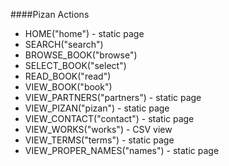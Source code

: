 ####Pizan Actions
  * HOME("home") - static page
  * SEARCH("search")
  * BROWSE_BOOK("browse")
  * SELECT_BOOK("select")
  * READ_BOOK("read")
  * VIEW_BOOK("book")
  * VIEW_PARTNERS("partners") - static page
  * VIEW_PIZAN("pizan") - static page
  * VIEW_CONTACT("contact") - static page
  * VIEW_WORKS("works") - CSV view
  * VIEW_TERMS("terms") - static page
  * VIEW_PROPER_NAMES("names") - static page